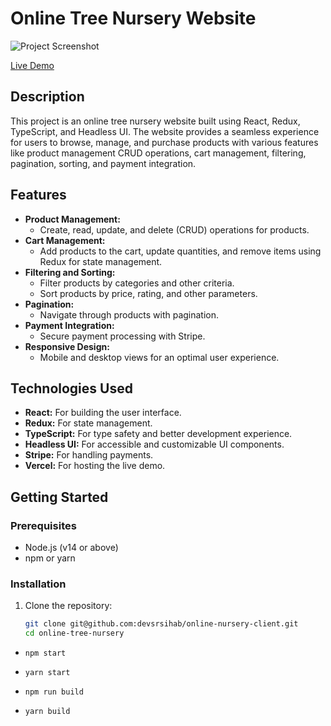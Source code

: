 # Online Tree Nursery Website

![Project Screenshot](https://i.ibb.co/r5Y8m22/Screenshot-1.png)

<a href="https://client-4.vercel.app/" target="_blank">Live Demo</a>


## Description

This project is an online tree nursery website built using React, Redux, TypeScript, and Headless UI. The website provides a seamless experience for users to browse, manage, and purchase products with various features like product management CRUD operations, cart management, filtering, pagination, sorting, and payment integration.

## Features

- **Product Management:**
  - Create, read, update, and delete (CRUD) operations for products.
- **Cart Management:**
  - Add products to the cart, update quantities, and remove items using Redux for state management.
- **Filtering and Sorting:**
  - Filter products by categories and other criteria.
  - Sort products by price, rating, and other parameters.
- **Pagination:**
  - Navigate through products with pagination.
- **Payment Integration:**
  - Secure payment processing with Stripe.
- **Responsive Design:**
  - Mobile and desktop views for an optimal user experience.

## Technologies Used

- **React:** For building the user interface.
- **Redux:** For state management.
- **TypeScript:** For type safety and better development experience.
- **Headless UI:** For accessible and customizable UI components.
- **Stripe:** For handling payments.
- **Vercel:** For hosting the live demo.

## Getting Started

### Prerequisites

- Node.js (v14 or above)
- npm or yarn

### Installation

1. Clone the repository:
   ```bash
   git clone git@github.com:devsrsihab/online-nursery-client.git
   cd online-tree-nursery
   ```

- `npm start `
- `yarn start`

- `npm run build`
- `yarn build`
